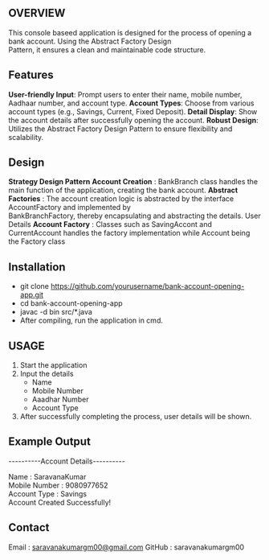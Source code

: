 ## OVERVIEW
  This console baseed application is designed for the process of opening a bank account. Using the Abstract Factory Design       
  Pattern, it ensures a clean and maintainable code structure.
  
## Features
  **User-friendly Input**: Prompt users to enter their name, mobile number, Aadhaar number, and account type.
  **Account Types**: Choose from various account types (e.g., Savings, Current, Fixed Deposit).
  **Detail Display**: Show the account details after successfully opening the account.
  **Robust Design**: Utilizes the Abstract Factory Design Pattern to ensure flexibility and scalability.
  
## Design
**Strategy Design Pattern**
  **Account Creation** : BankBranch class handles the main function of the application, creating the bank account.
  **Abstract Factories** : The account creation logic is abstracted by the interface AccountFactory and implemented by     
  BankBranchFactory, thereby encapsulating and abstracting the details.
  User Details
  **Account Factory** : Classes such as SavingAccont and CurrentAccount handles the factory implementation while Account being    the Factory class

## Installation
  - git clone https://github.com/yourusername/bank-account-opening-app.git
  - cd bank-account-opening-app
  - javac -d bin src/*.java
  - After compiling, run the application in cmd.

## USAGE
  1. Start the application
  2. Input the details
      - Name<br/>
      - Mobile Number<br/>
      - Aaadhar Number<br/>
      - Account Type<br/>
  3. After successfully completing the process, user details will be shown.

## Example Output
----------Account Details----------

Name : SaravanaKumar<br/>
Mobile Number : 9080977652<br/>
Account Type : Savings<br/>
    Account Created Successfully!<br/>

## Contact

Email : saravanakumargm00@gmail.com
GitHub :  saravanakumargm00

